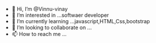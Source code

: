 - 👋 Hi, I’m @Vinnu-vinay
- 👀 I’m interested in ...softwaer developer
- 🌱 I’m currently learning ...javascript,HTML,Css,bootstrap
- 💞️ I’m looking to collaborate on ...
- 📫 How to reach me ...

<!---
Vinnu-vinay/Vinnu-vinay is a ✨ special ✨ repository because its `README.md` (this file) appears on your GitHub profile.
You can click the Preview link to take a look at your changes.
--->


